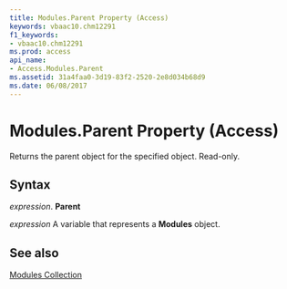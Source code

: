 ```yaml
---
title: Modules.Parent Property (Access)
keywords: vbaac10.chm12291
f1_keywords:
- vbaac10.chm12291
ms.prod: access
api_name:
- Access.Modules.Parent
ms.assetid: 31a4faa0-3d19-83f2-2520-2e8d034b68d9
ms.date: 06/08/2017
---
```



# Modules.Parent Property (Access)

Returns the parent object for the specified object. Read-only.


## Syntax

 _expression_. **Parent**

 _expression_ A variable that represents a **Modules** object.


## See also


[Modules Collection](Access.Modules.md)

